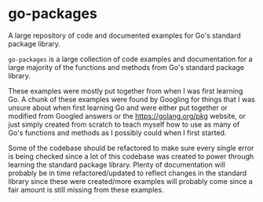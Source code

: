 # go-packages
A large repository of code and documented examples for Go's standard package library.

`go-packages` is a large collection of code examples and documentation for a large majority of the functions and methods from Go's standard package library.

These examples were mostly put together from when I was first learning Go.
A chunk of these examples were found by Googling for things that I was unsure about when first learning Go and were either put together or modified from Googled answers or the https://golang.org/pkg website, or just simply created from scratch to teach myself how to use as many of Go's functions and methods as I possibly could when I first started.

Some of the codebase should be refactored to make sure every single error is being checked since a lot of this codebase was created to power through learning the standard package library. Plenty of documentation will probably be in time refactored/updated to reflect changes in the standard library since these were created/more examples will probably come since a fair amount is still missing from these examples.
